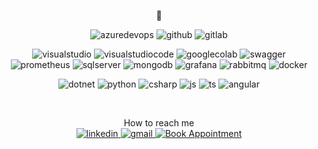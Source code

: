 <p align="center">
🌱
</p>

<p align="center">

</p>
 
<p align="center">
    <img alt="azuredevops" src="https://img.shields.io/badge/-Azure DevOps-blue?style=flat-flat&logo=azuredevops&logoColor=white" />
    <img alt="github" src="https://img.shields.io/badge/-GitHub-181717?style=flat-flat&logo=github&logoColor=white" />
    <img alt="gitlab" src="https://img.shields.io/badge/-GitLab-white?style=flat-flat&logo=gitlab" />
</p>

<p align="center">   
    <img alt="visualstudio" src="https://img.shields.io/badge/-Visual Studio-purple?style=flat-flat&logo=visualstudio&logoColor=white" />
    <img alt="visualstudiocode" src="https://img.shields.io/badge/-VS Code-blue?style=flat-flat&logo=visualstudiocode&logoColor=white" />
    <img alt="googlecolab" src="https://img.shields.io/badge/-Google Colab-gold?style=flat-flat&logo=googlecolab&logoColor=white" />
    <img alt="swagger" src="https://img.shields.io/badge/-Swagger-85EA2D?style=flat-flat&logo=swagger&logoColor=black" />
    <img alt="prometheus" src="https://img.shields.io/badge/-Prometheus-orange?style=flat-flat&logo=prometheus&logoColor=white" />
    <img alt="sqlserver" src="https://img.shields.io/badge/-SQL Server-gray?style=flat-flat&logo=microsoftsqlserver&logoColor=white" />
    <img alt="mongodb" src="https://img.shields.io/badge/-MongoDB-white?style=flat-flat&logo=mongodb" />
    <img alt="grafana" src="https://img.shields.io/badge/-Grafana-gold?style=flat-flat&logo=grafana&logoColor=orange" />
    <img alt="rabbitmq" src="https://img.shields.io/badge/-Rabbit MQ-orange?style=flat-flat&logo=rabbitmq&logoColor=white" />
    <img alt="docker" src="https://img.shields.io/badge/-Docker-2496ED?style=flat-flat&logo=docker&logoColor=white" />

</p>
    
<p align="center">
    <img alt="dotnet" src="https://img.shields.io/badge/-.Net Core-purple?style=flat-flat&logo=dotnet&logoColor=white" />
    <img alt="python" src="https://img.shields.io/badge/-Python-gold?style=flat-flat&logo=python&logoColor=blue" />
    <img alt="csharp" src="https://img.shields.io/badge/-C%20Sharp-purple?style=flat-flat&logo=csharp&logoColor=white" />
    <img alt="js" src="https://img.shields.io/badge/-JavaScript-F7DF1E?style=flat-flat&logo=javascript&logoColor=white" />
    <img alt="ts" src="https://img.shields.io/badge/-TypeScript-3178C6?style=flat-flat&logo=typescript&logoColor=white" />
    <img alt="angular" src="https://img.shields.io/badge/-Angular-red?style=flat-flat&logo=angularjs&logoColor=white" />
</p>

<br>

<p align="center">
How to reach me
<br>
  <a href="https://www.linkedin.com/in/jonatan-compiani/">
    <img alt="linkedin" src="https://img.shields.io/badge/-Linkedin-blue?style=flat-flat&logo=linkedin&logoColor=white"  />
  </a>
  <a href="mailto:jonatan.compiani@gmail.com/">
    <img alt="gmail" src="https://img.shields.io/badge/-Gmail-c14438?style=flat-flat&logo=Gmail&logoColor=white"  />
  </a>
 <a href="https://calendar.google.com/calendar/appointments/schedules/AcZssZ0VIzj32C4Diw96zRYr7YrJdiliUNhEbEqUcDVifAYpPGOYT75L7b_UemUHGRz9j9vSR9F_6K9g?gv=true">
    <img alt="Book Appointment" src="https://img.shields.io/badge/-Book Appointment-50B0E9?style=flat-flat&logo=googlecalendar&logoColor=white"  />
  </a>
</p>

<!--
**jonatancompiani/jonatancompiani** is a ✨ _special_ ✨ repository because its `README.md` (this file) appears on your GitHub profile.

Here are some ideas to get you started:

- 🔭 I’m currently working on ...
- 🌱 I’m currently learning ...
- 👯 I’m looking to collaborate on ...
- 🤔 I’m looking for help with ...
- 💬 Ask me about ...
- 📫 How to reach me: ...
- 😄 Pronouns: ...
- ⚡ Fun fact: ...
-->
